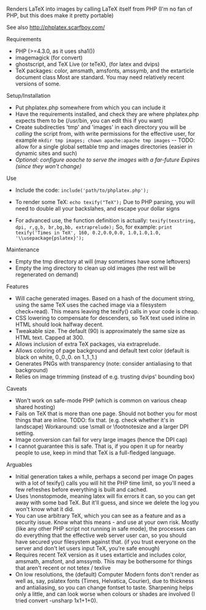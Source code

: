 
Renders LaTeX into images by calling LaTeX itself from PHP (I'm no fan of PHP, but this does make it pretty portable)

See also http://phplatex.scarfboy.com/


Requirements
- PHP                                    (>=4.3.0, as it uses sha1())
- imagemagick                            (for convert)
- ghostscript, and TeX Live (or teTeX),  (for latex and dvips)
- TeX packages: color, amsmath, amsfonts, amssymb, and the extarticle document class
  Most are standard.   You may need relatively recent versions of some.



Setup/Installation
- Put phplatex.php somewhere from which you can include it
- Have the requirements installed, and check they are where phplatex.php expects them to be (/usr/bin, you can edit this if you want)
- Create subdirecties 'tmp' and 'images' in each directory you will be *calling* the script from, with write permissions for the effective user, for example `mkdir tmp images; chown apache:apache tmp images`
-- TODO: allow for a single global settable tmp and images directories (easier in dynamic sites and such)
- *Optional: configure aoache to serve the images with a far-future Expires (since they won't change)*


Use
- Include the code:
    `include('path/to/phplatex.php');`
- To render some TeX:
    `echo texify("TeX");`
  Due to PHP parsing, you will need to double all your backslahes, and escape your dollar signs

- For advanced use, the function definition is actually:
    `texify(texstring, dpi, r,g,b, br,bg,bb, extraprelude);`
  So, for example:
    `print texify('Times in TeX', 160, 0.2,0.0,0.0, 1.0,1.0,1.0, '\\usepackage{pslatex}');`

Maintenance
- Empty the tmp directory at will  (may sometimes have some leftovers)
- Empty the img directory to clean up old images  (the rest will be regenerated on demand)


Features
- Will cache generated images. 
  Based on a hash of the document string, using the same TeX uses the cached image via a filesystem check+read). This means leaving the texify() calls in your code is cheap.
- CSS lowering to compensate for descenders, so TeX text used inline in HTML should look halfway decent.
- Tweakable size. The default (90) is approximately the same size as HTML text. Capped at 300.
- Allows inclusion of extra TeX packages, via extraprelude.
- Allows coloring of page background and default text color   (default is black on white, 0.,0.,0. on 1.,1.,1.)
- Generates PNGs with transparency (note: consider antialiasing to that background)
- Relies on image trimming (instead of e.g. trusting dvips' bounding box)


Caveats
- Won't work on safe-mode PHP  (which is common on various cheap shared hosting)
- Fails on TeX that is more than one page.
  Should not bother you for most things that are inline.
  TODO: fix that. (e.g. check whether it's in landscape)
  Workaround: use \small or \footnotesize and a larger DPI setting.
- Image conversion can fail for very large images  (hence the DPI cap)
- I cannot guarantee this is safe. That is, if you open it up for nearby people to use, keep in mind that TeX is a full-fledged language.


Arguables
- Initial generation takes a while, perhaps a second per image
  On pages with a lot of texify() calls you will hit the PHP time limit, so you'll need a few refreshes before everything is built and cached.
- Uses \nonstopmode, meaning latex will fix errors it can, so you can get away with some bad TeX.
  But it'll guess, and since we delete the log you won't know what it did.
- You can use arbitrary TeX, which you can see as a feature and as a security issue.
  Know what this means - and use at your own risk.
  Mostly (like any other PHP script not running in safe mode), the processes can do everything 
  that the effective web server user can, so you should have secured your filesystem against that.
  (if you trust everyone on the server and don't let users input TeX, you're safe enough)
- Requires recent TeX version as it uses extarticle and includes color, amsmath, amsfont, and amssymb.
  This may be bothersome for things that aren't recent or not tetex / texlive
- On low resolutions, the (default) Computer Modern fonts don't render as well as, say, pslatex fonts 
  (Times, Helvatica, Courier), due to thickness and antialiasing, so you can change fontset to taste.
  Sharpening helps only a little, and can look worse when colours or shades are involved 
  (I tried convert -unsharp 1x1+1+0).


